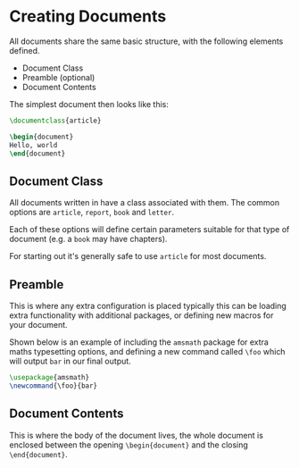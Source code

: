 # Creating <latex/> Documents

All <latex/> documents share the same basic structure, with the following
elements defined.

* Document Class
* Preamble (optional)
* Document Contents

The simplest document then looks like this:

```latex
\documentclass{article}

\begin{document}
Hello, world
\end{document}
```

## Document Class

All documents written in <latex/> have a class associated with them. The common
options are `article`, `report`, `book` and `letter`.

Each of these options will define certain parameters suitable for that type
of document (e.g. a `book` may have chapters). 

For starting out it's generally safe to use `article` for most documents.

## Preamble

This is where any extra configuration is placed typically this can be loading 
extra functionality with additional packages, or defining new macros for 
your document. 

Shown below is an example of including the `amsmath` package for extra maths
typesetting options, and defining a new command called `\foo` which will
output `bar` in our final output.

```latex
\usepackage{amsmath}
\newcommand{\foo}{bar}
```

## Document Contents

This is where the body of the document lives, the whole document
is enclosed between the opening `\begin{document}` and the closing
`\end{document}`.
